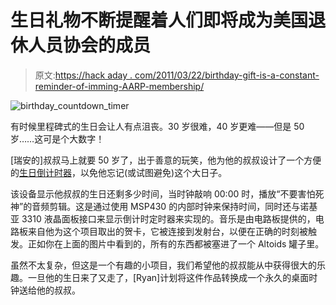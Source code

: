 # 生日礼物不断提醒着人们即将成为美国退休人员协会的成员

> 原文:[https://hack aday . com/2011/03/22/birthday-gift-is-a-constant-reminder-of-imming-AARP-membership/](https://hackaday.com/2011/03/22/birthday-gift-is-a-constant-reminder-of-impending-aarp-membership/)

![birthday_countdown_timer](../Images/80eed1133c7ab339ff9762e30ce7b9b2.png "birthday_countdown_timer")

有时候里程碑式的生日会让人有点沮丧。30 岁很难，40 岁更难——但是 50 岁……这可是个大数字！

[瑞安的]叔叔马上就要 50 岁了，出于善意的玩笑，他为他的叔叔设计了一个方便的[生日倒计时器](http://tophathacker.com/?p=40)，以免他忘记(或试图避免)这个大日子。

该设备显示他叔叔的生日还剩多少时间，当时钟敲响 00:00 时，播放“不要害怕死神”的音频剪辑。这是通过使用 MSP430 的内部时钟来保持时间，同时还与诺基亚 3310 液晶面板接口来显示倒计时定时器来实现的。音乐是由电路板提供的，电路板来自他为这个项目取出的贺卡，它被连接到发射台，以便在正确的时刻被触发。正如你在上面的图片中看到的，所有的东西都被塞进了一个 Altoids 罐子里。

虽然不太复杂，但这是一个有趣的小项目，我们希望他的叔叔能从中获得很大的乐趣。一旦他的生日来了又走了，[Ryan]计划将这件作品转换成一个永久的桌面时钟送给他的叔叔。